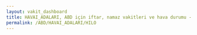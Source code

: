 ```yaml
---
layout: vakit_dashboard
title: HAVAI_ADALARI, ABD için iftar, namaz vakitleri ve hava durumu - ilçe/eyalet seç
permalink: /ABD/HAVAI_ADALARI/HILO
---
```


<script type="text/javascript">
  var GLOBAL_COUNTRY = 'ABD';
  var GLOBAL_CITY = 'HAVAI_ADALARI';
  var GLOBAL_STATE = 'HILO';
  var lat = 72;
  var lon = 21;
</script>

